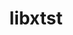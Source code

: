 ---
title: "libxtst"
layout: cache
categories: [package, develop-2025-04-06]
meta: {"compilers": ["gcc@11.4.0"], "num_specs": 1, "num_specs_by_stack": {"e4s": 1, "root": 1}, "oss": ["ubuntu22.04"], "platforms": ["linux"], "stacks": ["e4s", "root"], "targets": ["x86_64_v3"], "versions": ["1.2.5"]}
spec_details: [{"compiler": "gcc@11.4.0", "hash": "26qjizijzepl7es6k3bkrd6hiljbo6xc", "os": "ubuntu22.04", "platform": "linux", "size": "-", "stacks": ["e4s", "root"], "target": "x86_64_v3", "variants": ["build_system=autotools"], "versions": ["1.2.5"]}]
---